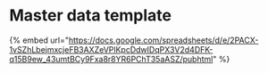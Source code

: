 # Master data template

{% embed url="https://docs.google.com/spreadsheets/d/e/2PACX-1vSZhLbejmxcjeFB3AXZeVPlKpcDdwIDqPX3V2d4DFK-q15B9ew_43umtBCy9Fxa8r8YR6PChT35aASZ/pubhtml" %}
